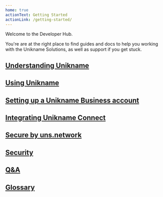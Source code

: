 ```yaml
---
home: true
actionText: Getting Started
actionLink: /getting-started/
---
```


Welcome to the <unikname/> Developer Hub.

You're are at the right place to find guides and docs to help you working with the Unikname Solutions, as well as support if you get stuck.

## [Understanding Unikname](/introduction/)

## [Using Unikname](/how-to-use-unikname/)

## [Setting up a Unikname Business account](/business-account/)

## [Integrating Unikname Connect](/integration/connect)

## [Secure by uns.network](/uns-network/])

## [Security](/security/)

## [Q&A](/qna/)

## [Glossary](/glossary/)
